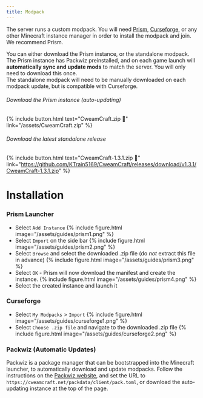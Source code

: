 ```yaml
---
title: Modpack
---
```


The server runs a custom modpack. You will need [Prism](https://prismlauncher.org/), [Curseforge](https://www.curseforge.com/download/app), or any other Minecraft instance manager in order to install the modpack and join. We recommend Prism.

You can either download the Prism instance, or the standalone modpack. The Prism instance has Packwiz preinstalled, and on each game launch will **automatically sync and update mods** to match the server. You will only need to download this once.\
The standalone modpack will need to be manually downloaded on each modpack update, but is compatible with Curseforge.

###### Download the Prism instance (auto-updating)
{% include button.html text="CweamCraft.zip 📁" link="/assets/CweamCraft.zip" %}

###### Download the latest standalone release
{% include button.html text="CweamCraft-1.3.1.zip 📁" link="https://github.com/KTrain5169/CweamCraft/releases/download/v1.3.1/CweamCraft-1.3.1.zip" %}

# Installation
### Prism Launcher
- Select `Add Instance`
{% include figure.html image="/assets/guides/prism1.png" %}
- Select `Import` on the side bar
{% include figure.html image="/assets/guides/prism2.png" %}
- Select `Browse` and select the downloaded .zip file (do *not* extract this file in advance)
{% include figure.html image="/assets/guides/prism3.png" %}
- Select `OK` - Prism will now download the manifest and create the instance.
{% include figure.html image="/assets/guides/prism4.png" %}
- Select the created instance and launch it

### Curseforge
- Select `My Modpacks` > `Import`
{% include figure.html image="/assets/guides/curseforge1.png" %}
- Select `Choose .zip file` and navigate to the downloaded .zip file
{% include figure.html image="/assets/guides/curseforge2.png" %}

### Packwiz (Automatic Updates)
Packwiz is a package manager that can be bootstrapped into the Minecraft launcher, to automatically download and update modpacks. Follow the instructions on the [Packwiz website](https://packwiz.infra.link/tutorials/installing/packwiz-installer/), and set the URL to `https://cweamcraft.net/packdata/client/pack.toml`, or download the auto-updating instance at the top of the page.
